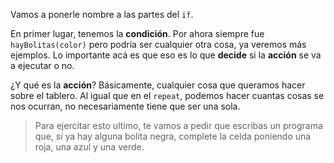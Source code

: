Vamos a ponerle nombre a las partes del `if`.

En primer lugar, tenemos la **condición**. Por ahora siempre fue `hayBolitas(color)` pero podría ser cualquier otra cosa, ya veremos más ejemplos. Lo importante acá es que eso es lo que **decide** si la **acción** se va a ejecutar o no.

¿Y qué es la **acción**? Básicamente, cualquier cosa que queramos hacer sobre el tablero. Al igual que en el `repeat`, podemos hacer cuantas cosas se nos ocurran, no necesariamente tiene que ser una sola.

> Para ejercitar esto ultimo, te vamos a pedir que escribas un programa que, _si_ ya hay alguna bolita negra, complete la celda poniendo una roja, una azul y una verde.